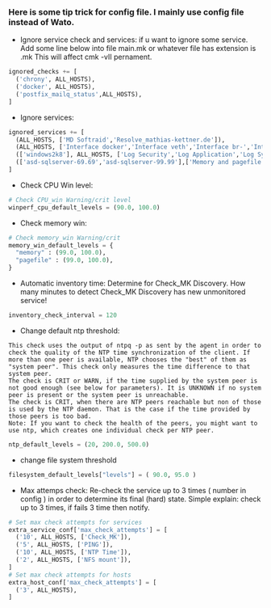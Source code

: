 ### Here is some tip trick for config file. I mainly use config file instead of Wato.

- Ignore service check and services: if u want to ignore some service. Add some line below into file main.mk or whatever file has extension is .mk
This will affect cmk -vII pernament.
```python
ignored_checks += [
  ('chrony', ALL_HOSTS),
  ('docker', ALL_HOSTS),
  ('postfix_mailq_status',ALL_HOSTS),
]
```

- Ignore services:
```python
ignored_services += [
  (ALL_HOSTS, ['MD Softraid','Resolve_mathias-kettner.de']),
  (ALL_HOSTS, ['Interface docker','Interface veth','Interface br-','Interface cali','Interface tunl0']), #Ignore specific service
  (['windows2k8'], ALL_HOSTS, ['Log Security','Log Application','Log System','Log ']), #Ignore with tag windows2k8
  (['asd-sqlserver-69.69','asd-sqlserver-99.99'],['Memory and pagefile']), #Ignore for specific hosts
]
```

- Check CPU Win level:
```python
# Check CPU_win Warning/crit level
winperf_cpu_default_levels = (90.0, 100.0)
```
- Check memory win:

```python
# Check memory_win Warning/crit
memory_win_default_levels = {
  "memory" : (99.0, 100.0),
  "pagefile" : (99.0, 100.0),
}
```

- Automatic inventory time: Determine for Check_MK Discovery. How many minutes to detect Check_MK Discovery has new unmonitored service!
```python
inventory_check_interval = 120
```

- Change default ntp threshold:
```
This check uses the output of ntpq -p as sent by the agent in order to check the quality of the NTP time synchronization of the client. If more than one peer is available, NTP chooses the "best" of them as "system peer". This check only measures the time difference to that system peer. 
The check is CRIT or WARN, if the time supplied by the system peer is not good enough (see below for parameters). It is UNKNOWN if no system peer is present or the system peer is unreachable. 
The check is CRIT, when there are NTP peers reachable but non of those is used by the NTP daemon. That is the case if the time provided by those peers is too bad. 
Note: If you want to check the health of the peers, you might want to use ntp, which creates one individual check per NTP peer. 
```

```python
ntp_default_levels = (20, 200.0, 500.0)
```

- change file system threshold
```python
filesystem_default_levels["levels"] = ( 90.0, 95.0 )
```

- Max attemps check: Re-check the service up to 3 times ( number in config ) in order to determine its final (hard) state. Simple explain: check up to 3 times, if fails 3 time then notify.
```python
# Set max check attempts for services
extra_service_conf['max_check_attempts'] = [
  ('10', ALL_HOSTS, ['Check_MK']),
  ('5', ALL_HOSTS, ['PING']),
  ('10', ALL_HOSTS, ['NTP Time']),
  ('2', ALL_HOSTS, ['NFS mount']),
]
# Set max check attempts for hosts
extra_host_conf['max_check_attempts'] = [
  ('3', ALL_HOSTS),
]
```


